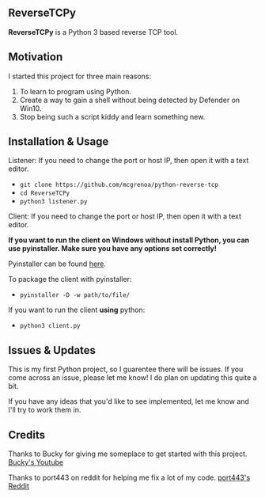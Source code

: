 ## ReverseTCPy
**ReverseTCPy** is a Python 3 based reverse TCP tool.

## Motivation
I started this project for three main reasons:
1. To learn to program using Python.
2. Create a way to gain a shell without being detected by Defender on Win10.
3. Stop being such a script kiddy and learn something new.

## Installation & Usage
Listener:
If you need to change the port or host IP, then open it with a text editor.

* `git clone https://github.com/mcgrenoa/python-reverse-tcp`
* `cd ReverseTCPy`
* `python3 listener.py`

Client:
If you need to change the port or host IP, then open it with a text editor. 

**If you want to run the client on Windows without install Python, you can use pyinstaller. Make sure you have any options set correctly!**

Pyinstaller can be found [here](https://www.pyinstaller.org/).

To package the client with pyinstaller:

* `pyinstaller -D -w path/to/file/`

If you want to run the client **using** python:

* `python3 client.py`

## Issues & Updates
This is my first Python project, so I guarentee there will be issues. If you come across an issue, please let me know!
I do plan on updating this quite a bit.

If you have any ideas that you'd like to see implemented, let me know and I'll try to work them in.

## Credits
Thanks to Bucky for giving me someplace to get started with this project. [Bucky's Youtube](https://www.youtube.com/user/thenewboston)

Thanks to port443 on reddit for helping me fix a lot of my code. [port443's Reddit](https://www.reddit.com/user/port443)
